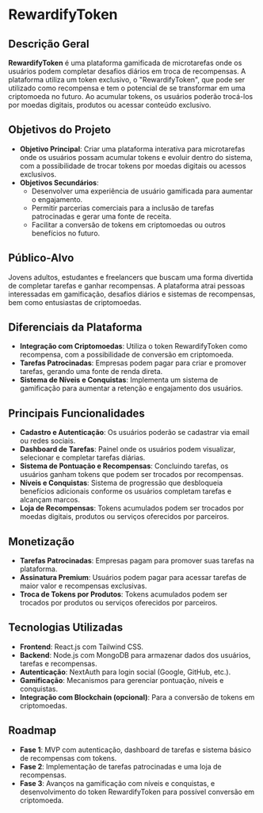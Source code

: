 # RewardifyToken

## Descrição Geral
**RewardifyToken** é uma plataforma gamificada de microtarefas onde os usuários podem completar desafios diários em troca de recompensas. A plataforma utiliza um token exclusivo, o "RewardifyToken", que pode ser utilizado como recompensa e tem o potencial de se transformar em uma criptomoeda no futuro. Ao acumular tokens, os usuários poderão trocá-los por moedas digitais, produtos ou acessar conteúdo exclusivo.

## Objetivos do Projeto
- **Objetivo Principal**: Criar uma plataforma interativa para microtarefas onde os usuários possam acumular tokens e evoluir dentro do sistema, com a possibilidade de trocar tokens por moedas digitais ou acessos exclusivos.
- **Objetivos Secundários**:
  - Desenvolver uma experiência de usuário gamificada para aumentar o engajamento.
  - Permitir parcerias comerciais para a inclusão de tarefas patrocinadas e gerar uma fonte de receita.
  - Facilitar a conversão de tokens em criptomoedas ou outros benefícios no futuro.

## Público-Alvo
Jovens adultos, estudantes e freelancers que buscam uma forma divertida de completar tarefas e ganhar recompensas. A plataforma atrai pessoas interessadas em gamificação, desafios diários e sistemas de recompensas, bem como entusiastas de criptomoedas.

## Diferenciais da Plataforma
- **Integração com Criptomoedas**: Utiliza o token RewardifyToken como recompensa, com a possibilidade de conversão em criptomoeda.
- **Tarefas Patrocinadas**: Empresas podem pagar para criar e promover tarefas, gerando uma fonte de renda direta.
- **Sistema de Níveis e Conquistas**: Implementa um sistema de gamificação para aumentar a retenção e engajamento dos usuários.

## Principais Funcionalidades
- **Cadastro e Autenticação**: Os usuários poderão se cadastrar via email ou redes sociais.
- **Dashboard de Tarefas**: Painel onde os usuários podem visualizar, selecionar e completar tarefas diárias.
- **Sistema de Pontuação e Recompensas**: Concluindo tarefas, os usuários ganham tokens que podem ser trocados por recompensas.
- **Níveis e Conquistas**: Sistema de progressão que desbloqueia benefícios adicionais conforme os usuários completam tarefas e alcançam marcos.
- **Loja de Recompensas**: Tokens acumulados podem ser trocados por moedas digitais, produtos ou serviços oferecidos por parceiros.

## Monetização
- **Tarefas Patrocinadas**: Empresas pagam para promover suas tarefas na plataforma.
- **Assinatura Premium**: Usuários podem pagar para acessar tarefas de maior valor e recompensas exclusivas.
- **Troca de Tokens por Produtos**: Tokens acumulados podem ser trocados por produtos ou serviços oferecidos por parceiros.

## Tecnologias Utilizadas
- **Frontend**: React.js com Tailwind CSS.
- **Backend**: Node.js com MongoDB para armazenar dados dos usuários, tarefas e recompensas.
- **Autenticação**: NextAuth para login social (Google, GitHub, etc.).
- **Gamificação**: Mecanismos para gerenciar pontuação, níveis e conquistas.
- **Integração com Blockchain (opcional)**: Para a conversão de tokens em criptomoedas.

## Roadmap
- **Fase 1**: MVP com autenticação, dashboard de tarefas e sistema básico de recompensas com tokens.
- **Fase 2**: Implementação de tarefas patrocinadas e uma loja de recompensas.
- **Fase 3**: Avanços na gamificação com níveis e conquistas, e desenvolvimento do token RewardifyToken para possível conversão em criptomoeda.

